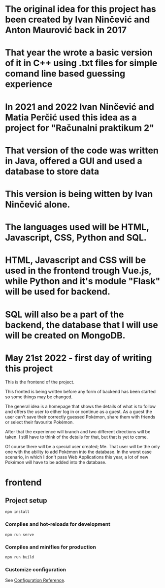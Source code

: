 # The original idea for this project has been created by Ivan Ninčević and Anton Maurović back in 2017
# That year the wrote a basic version of it in C++ using .txt files for simple comand line based guessing experience

# In 2021 and 2022 Ivan Ninčević and Matia Perčić used this idea as a project for "Računalni praktikum 2"
# That version of the code was written in Java, offered a GUI and used a database to store data

# This version is being witten by Ivan Ninčević alone.
# The languages used will be HTML, Javascript, CSS, Python and SQL.
# HTML, Javascript and CSS will be used in the frontend trough Vue.js, while Python and it's module "Flask" will be used for backend.
# SQL will also be a part of the backend, the database that I will use will be created on MongoDB.

# May 21st 2022 - first day of writing this project
This is the frontend of the project.

This fronted is being written before any form of backend has been started so some things may be changed.


The general idea is a homepage that shows the details of what is to follow and offers the user to either log in or continue as a guest.
As a guest the user can't save their correctly guessed Pokémon, share them with friends or select their favourite Pokémon.

After that the experience will branch and two different directions will be taken.
I still have to think of the details for that, but that is yet to come.

Of course there will be a special user created; Me. That user will be the only one with the ability to add Pokémon into the database.
In the worst case scenario, in which I don't pass Web Applications this year, a lot of new Pokémon will have to be added into the database.



# frontend

## Project setup
```
npm install
```

### Compiles and hot-reloads for development
```
npm run serve
```

### Compiles and minifies for production
```
npm run build
```

### Customize configuration
See [Configuration Reference](https://cli.vuejs.org/config/).
